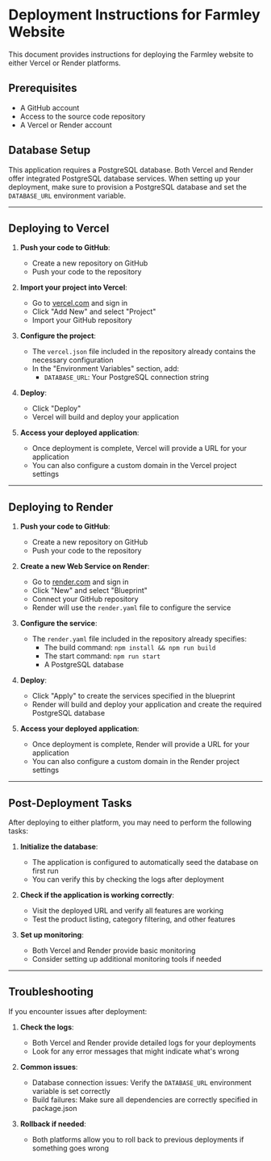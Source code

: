 # Deployment Instructions for Farmley Website

This document provides instructions for deploying the Farmley website to either Vercel or Render platforms.

## Prerequisites
- A GitHub account
- Access to the source code repository
- A Vercel or Render account

## Database Setup
This application requires a PostgreSQL database. Both Vercel and Render offer integrated PostgreSQL database services. When setting up your deployment, make sure to provision a PostgreSQL database and set the `DATABASE_URL` environment variable.

---

## Deploying to Vercel

1. **Push your code to GitHub**:
   - Create a new repository on GitHub
   - Push your code to the repository

2. **Import your project into Vercel**:
   - Go to [vercel.com](https://vercel.com) and sign in
   - Click "Add New" and select "Project"
   - Import your GitHub repository

3. **Configure the project**:
   - The `vercel.json` file included in the repository already contains the necessary configuration
   - In the "Environment Variables" section, add:
     - `DATABASE_URL`: Your PostgreSQL connection string

4. **Deploy**:
   - Click "Deploy"
   - Vercel will build and deploy your application

5. **Access your deployed application**:
   - Once deployment is complete, Vercel will provide a URL for your application
   - You can also configure a custom domain in the Vercel project settings

---

## Deploying to Render

1. **Push your code to GitHub**:
   - Create a new repository on GitHub
   - Push your code to the repository

2. **Create a new Web Service on Render**:
   - Go to [render.com](https://render.com) and sign in
   - Click "New" and select "Blueprint"
   - Connect your GitHub repository
   - Render will use the `render.yaml` file to configure the service

3. **Configure the service**:
   - The `render.yaml` file included in the repository already specifies:
     - The build command: `npm install && npm run build`
     - The start command: `npm run start`
     - A PostgreSQL database

4. **Deploy**:
   - Click "Apply" to create the services specified in the blueprint
   - Render will build and deploy your application and create the required PostgreSQL database

5. **Access your deployed application**:
   - Once deployment is complete, Render will provide a URL for your application
   - You can also configure a custom domain in the Render project settings

---

## Post-Deployment Tasks

After deploying to either platform, you may need to perform the following tasks:

1. **Initialize the database**:
   - The application is configured to automatically seed the database on first run
   - You can verify this by checking the logs after deployment

2. **Check if the application is working correctly**:
   - Visit the deployed URL and verify all features are working
   - Test the product listing, category filtering, and other features

3. **Set up monitoring**:
   - Both Vercel and Render provide basic monitoring
   - Consider setting up additional monitoring tools if needed

---

## Troubleshooting

If you encounter issues after deployment:

1. **Check the logs**:
   - Both Vercel and Render provide detailed logs for your deployments
   - Look for any error messages that might indicate what's wrong

2. **Common issues**:
   - Database connection issues: Verify the `DATABASE_URL` environment variable is set correctly
   - Build failures: Make sure all dependencies are correctly specified in package.json

3. **Rollback if needed**:
   - Both platforms allow you to roll back to previous deployments if something goes wrong